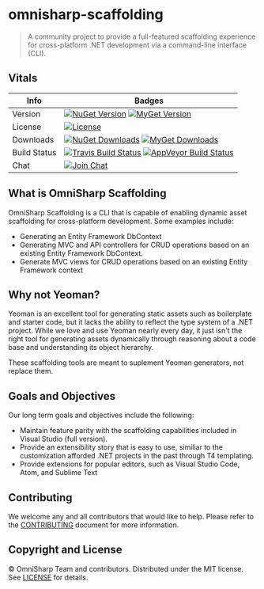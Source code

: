﻿# omnisharp-scaffolding

> A community project to provide a full-featured scaffolding experience for cross-platform .NET development via a command-line interface (CLI).

## Vitals

Info          | Badges
--------------|--------------
Version       | [![NuGet Version][nuget-v-image]][nuget-url] [![MyGet Version][myget-v-image]][myget-url]
License       | [![License][license-image]][license]
Downloads     | [![NuGet Downloads][nuget-d-image]][nuget-url] [![MyGet Downloads][myget-d-image]][myget-url]
Build Status  | [![Travis Build Status][travis-image]][travis-url] [![AppVeyor Build Status][appveyor-image]][appveyor-url]
Chat          | [![Join Chat][gitter-image]][gitter-url]

## What is OmniSharp Scaffolding

OmniSharp Scaffolding is a CLI that is capable of enabling dynamic asset scaffolding for cross-platform development. Some examples include:

* Generating an Entity Framework DbContext
* Generating MVC and API controllers for CRUD operations based on an existing Entity Framework DbContext.
* Generate MVC views for CRUD operations based on an existing Entity Framework context

## Why not Yeoman?

Yeoman is an excellent tool for generating static assets such as boilerplate and starter code, but it lacks the ability to reflect the type 
system of a .NET project. While we love and use Yeoman nearly every day, it just isn't the right tool for generating assets dynamically through 
reasoning about a code base and understanding its object hierarchy.

These scaffolding tools are meant to suplement Yeoman generators, not replace them.

## Goals and Objectives

Our long term goals and objectives include the following:

* Maintain feature parity with the scaffolding capabilities included in Visual Studio (full version).
* Provide an extensibility story that is easy to use, similiar to the customization afforded .NET projects in the past through T4 templating.
* Provide extensions for popular editors, such as Visual Studio Code, Atom, and Sublime Text

## Contributing

We welcome any and all contributors that would like to help. Please refer to the [CONTRIBUTING][] document for more information.

## Copyright and License

&copy; OmniSharp Team and contributors. Distributed under the MIT license. See [LICENSE][] for details.

[license-image]: https://img.shields.io/badge/license-MIT-blue.svg
[license]: LICENSE.md
[contributing]: CONTRIBUTING.md

[travis-url]: https://travis-ci.org/OmniSharp/omnisharp-scaffolding
[travis-image]: https://img.shields.io/travis/OmniSharp/omnisharp-scaffolding.svg?label=travis

[appveyor-url]: https://ci.appveyor.com/project/pulsebridge/omnisharp-scaffolding
[appveyor-image]: https://img.shields.io/appveyor/ci/pulsebridge/omnisharp-scaffolding.svg?label=appveyor

[nuget-url]: https://www.nuget.org/packages/omnisharp.scaffolding
[nuget-v-image]: https://img.shields.io/nuget/v/omnisharp.scaffolding.svg?label=nuget
[nuget-d-image]: https://img.shields.io/nuget/dt/omnisharp.scaffolding.svg?label=nuget

[myget-url]: https://www.myget.org/feed/omnisharp/package/nuget/OmniSharp.Scaffolding
[myget-v-image]: https://img.shields.io/myget/omnisharp/vpre/OmniSharp.Scaffolding.svg?label=myget
[myget-d-image]: https://img.shields.io/myget/omnisharp/dt/OmniSharp.Scaffolding.svg?label=myget

[gitter-url]: https://gitter.im/omnisharp
[gitter-image]: https://img.shields.io/badge/⊪%20gitter-join%20chat%20→-1dce73.svg